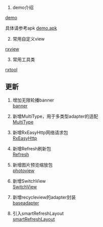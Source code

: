 1. demo介绍[demo](demo.md)具体请参考apk [demo.apk](demo.apk)2. 常用自定义view[rxview](rxview/rxview.md)3. 常用工具类[rxtool](rxtool/rxtool.md)## 更新1. 增加无限轮播banner  [banner](Banner.md)  2. 新增MultiType，用于多类型adapter的适配  [MultiType](multitype/MultiType.md)  3. 新增RxEasyHttp网络请求包  [RxEasyHttp](rxeasyhttp/RxEasyHttp.md)  4. 新增Refresh刷新包  [Refresh](refresh/Refresh.md)  5. 新增图片预览缩放包  [photoview](photoview/photoview.md)  6. 新增SwitchView  [SwitchView](switchview/switchview.md)  7. 新增recycleview的adapter封装  [baseadapter](baseadapter/baseadapter.md)  8. 引入smartRefreshLayout  [smartRefreshLayout](smartRefresh.md)  